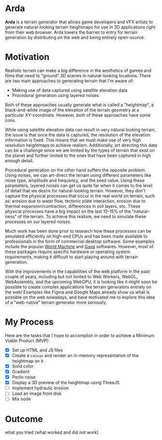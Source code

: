 # Arda

**Arda** is a terrain generator that allows game developers and VFX artists to generate natural-looking terrain heightmaps for use in 3D applications right from their web browser. Arda lowers the barrier to entry for terrain generation by distributing on the web and being entirely open-source.

# Motivation

Realistic terrain can make a big difference in the aesthetics of games and films that need to "ground" 3D scenes in natural-looking locations. There are two main approaches to generating terrain that I'm aware of:

- Making use of data captured using satellite elevation data
- Procedural generation using layered noises

Both of these approaches usually generate what is called a "heightmap", a black-and-white image of the elevation of the terrain geometry at a particular XY-coordinate. However, both of these approaches have some cons.

While using satellite elevation data can result in very natural looking terrain, the issue is that once the data is captured, the resolution of the elevation information is fixed. This means that we must make use of very high resolution heightmaps to achieve realism. Additionally, art directing this data can be a challenge since we are limited by the types of terrain that exist on the planet and further limited to the ones that have been captured in high enough detail.

Procedural generation on the other hand suffers the opposite problem. Using noises, we can art-direct the terrain using different parameters like noise type, amplitude and frequency, and the seed value. Using these parameters, layered noises can get us quite far when it comes to the level of detail that we desire for natural-looking terrain. However, they don't capture the physical processes that occur in the real world on terrain, such as: erosion due to water flow, tectonic plate interaction, erosion due to thermal expansion/contraction, differences in soil layers, etc. These physical processes have a big impact on the last 10-15% of the "natural-ness" of the terrain. To achieve this realism, we need to simulate these processes on our layered noises.

Much work has been done prior to research how these processes can be simulated efficiently on high-end CPUs and has been made available to professionals in the form of commercial desktop software. Some examples include the popular [World Machine](https://www.world-machine.com/) and [Gaea](https://quadspinner.com/) softwares. However, most of these packages require specific hardware or operating system requirements, making it difficult to start playing around with terrain generation.

With the improvements in the capabilities of the web platform in the past couple of years, including but not limited to Web Workers, WebGL, WebAssembly, and the upcoming WebGPU, it is looking like it might soon be possible to create complex applications like terrain generators entirely on the web! Examples like Figma and Google Maps already show us what is possible on the web nowadays, and have motivated me to explore this idea of a "web-native" terrain generator more seriously.

# My Process

Here are the tasks that I hope to accomplish in order to achieve a Minimum Viable Product (MVP):

- [x] Set up HTML and JS files
- [x] Create a `canvas` and render an in-memory representation of the heightmap on it
- [x] Solid color
- [x] Gradient
- [x] Perlin noise
- [x] Display a 3D preview of the heightmap using ThreeJS
- [ ] Implement hydraulic erosion
- [ ] Load an image from disk
- [ ] Mix node

# Outcome

what you tried (what worked and did not work)
